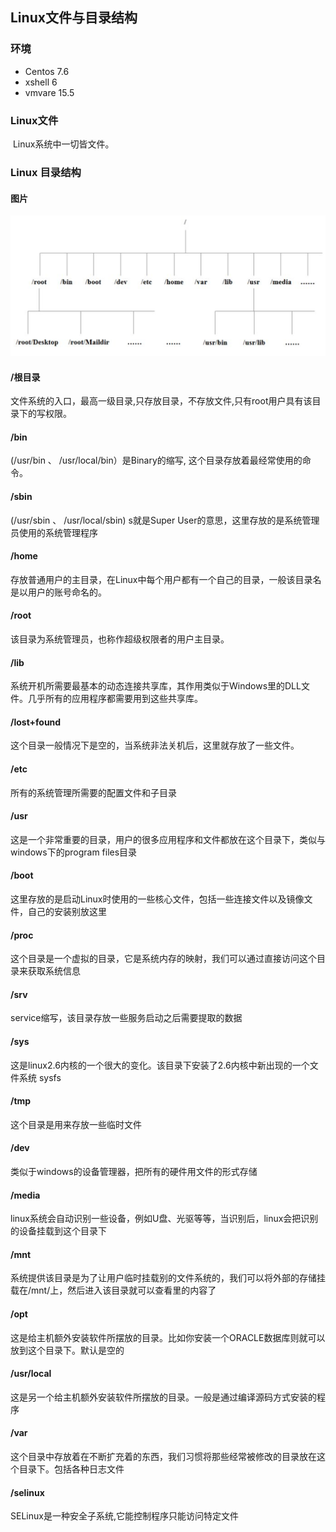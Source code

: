 ## Linux文件与目录结构



### 环境

- Centos 7.6
- xshell 6
- vmvare 15.5



### Linux文件

​	Linux系统中一切皆文件。



### Linux 目录结构

#### 图片

![image-20200606100949139](images/image-20200606100949139.png)

#### /根目录

文件系统的入口，最高一级目录,只存放目录，不存放文件,只有root用户具有该目录下的写权限。



####  /bin

(/usr/bin 、 /usr/local/bin）是Binary的缩写, 这个目录存放着最经常使用的命令。



####  /sbin

(/usr/sbin 、 /usr/local/sbin)  s就是Super User的意思，这里存放的是系统管理员使用的系统管理程序



#### /home

存放普通用户的主目录，在Linux中每个用户都有一个自己的目录，一般该目录名是以用户的账号命名的。



#### /root

该目录为系统管理员，也称作超级权限者的用户主目录。



#### /lib

系统开机所需要最基本的动态连接共享库，其作用类似于Windows里的DLL文件。几乎所有的应用程序都需要用到这些共享库。



#### /lost+found

这个目录一般情况下是空的，当系统非法关机后，这里就存放了一些文件。



#### /etc

所有的系统管理所需要的配置文件和子目录



#### /usr

这是一个非常重要的目录，用户的很多应用程序和文件都放在这个目录下，类似与windows下的program files目录



#### /boot

这里存放的是启动Linux时使用的一些核心文件，包括一些连接文件以及镜像文件，自己的安装别放这里



#### /proc

这个目录是一个虚拟的目录，它是系统内存的映射，我们可以通过直接访问这个目录来获取系统信息



#### /srv

service缩写，该目录存放一些服务启动之后需要提取的数据



#### /sys

这是linux2.6内核的一个很大的变化。该目录下安装了2.6内核中新出现的一个文件系统 sysfs



#### /tmp

这个目录是用来存放一些临时文件



#### /dev

类似于windows的设备管理器，把所有的硬件用文件的形式存储



#### /media

linux系统会自动识别一些设备，例如U盘、光驱等等，当识别后，linux会把识别的设备挂载到这个目录下



#### /mnt

系统提供该目录是为了让用户临时挂载别的文件系统的，我们可以将外部的存储挂载在/mnt/上，然后进入该目录就可以查看里的内容了



#### /opt

这是给主机额外安装软件所摆放的目录。比如你安装一个ORACLE数据库则就可以放到这个目录下。默认是空的



#### /usr/local

这是另一个给主机额外安装软件所摆放的目录。一般是通过编译源码方式安装的程序



#### /var

这个目录中存放着在不断扩充着的东西，我们习惯将那些经常被修改的目录放在这个目录下。包括各种日志文件



#### /selinux

SELinux是一种安全子系统,它能控制程序只能访问特定文件